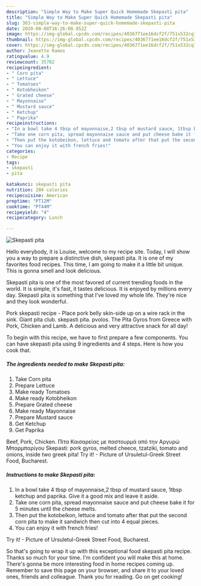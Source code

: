 ```yaml
---
description: "Simple Way to Make Super Quick Homemade Skepasti pita"
title: "Simple Way to Make Super Quick Homemade Skepasti pita"
slug: 363-simple-way-to-make-super-quick-homemade-skepasti-pita
date: 2020-08-08T16:26:08.852Z
image: https://img-global.cpcdn.com/recipes/4036771ee16dcf2f/751x532cq70/skepasti-pita-recipe-main-photo.jpg
thumbnail: https://img-global.cpcdn.com/recipes/4036771ee16dcf2f/751x532cq70/skepasti-pita-recipe-main-photo.jpg
cover: https://img-global.cpcdn.com/recipes/4036771ee16dcf2f/751x532cq70/skepasti-pita-recipe-main-photo.jpg
author: Jeanette Ramos
ratingvalue: 4.9
reviewcount: 35782
recipeingredient:
- " Corn pita"
- " Lettuce"
- " Tomatoes"
- " Kotobheikon"
- " Grated cheese"
- " Mayonnaise"
- " Mustard sauce"
- " Ketchup"
- " Paprika"
recipeinstructions:
- "In a bowl take 4 tbsp of mayonnaise,2 tbsp of mustard sauce, 1tbsp ketchup and paprika. Give it a good mix and leave it aside."
- "Take one corn pita, spread mayonnaise sauce and put cheese bake it for 5 minutes until the cheese melts."
- "Then put the kotobeikon, lettuce and tomato after that put the second corn pita to make it sandwich then cut into 4 equal pieces."
- "You can enjoy it with french fries!"
categories:
- Recipe
tags:
- skepasti
- pita

katakunci: skepasti pita 
nutrition: 204 calories
recipecuisine: American
preptime: "PT12M"
cooktime: "PT44M"
recipeyield: "4"
recipecategory: Lunch

---
```



![Skepasti pita](https://img-global.cpcdn.com/recipes/4036771ee16dcf2f/751x532cq70/skepasti-pita-recipe-main-photo.jpg)

Hello everybody, it is Louise, welcome to my recipe site. Today, I will show you a way to prepare a distinctive dish, skepasti pita. It is one of my favorites food recipes. This time, I am going to make it a little bit unique. This is gonna smell and look delicious.

Skepasti pita is one of the most favored of current trending foods in the world. It is simple, it's fast, it tastes delicious. It is enjoyed by millions every day. Skepasti pita is something that I've loved my whole life. They're nice and they look wonderful.

Pork skepasti recipe - Place pork belly skin-side up on a wire rack in the sink. Giant pita club. skepasti pita. pvolos. The Pita Gyros from Greece with Pork, Chicken and Lamb. A delicious and very attractive snack for all day!


To begin with this recipe, we have to first prepare a few components. You can have skepasti pita using 9 ingredients and 4 steps. Here is how you cook that.

<!--inarticleads1-->

##### The ingredients needed to make Skepasti pita:

1. Take  Corn pita
1. Prepare  Lettuce
1. Make ready  Tomatoes
1. Make ready  Kotobheikon
1. Prepare  Grated cheese
1. Make ready  Mayonnaise
1. Prepare  Mustard sauce
1. Get  Ketchup
1. Get  Paprika


Beef, Pork, Chicken. Πίτα Καισαρείας με παστουρμά από την Αργυρώ Μπαρμπαρίγου Skepasti: pork gyros, melted cheece, tzatziki, tomato and onions, inside two greek pita! Try it! - Picture of Ursuletul-Greek Street Food, Bucharest. 

<!--inarticleads2-->

##### Instructions to make Skepasti pita:

1. In a bowl take 4 tbsp of mayonnaise,2 tbsp of mustard sauce, 1tbsp ketchup and paprika. Give it a good mix and leave it aside.
1. Take one corn pita, spread mayonnaise sauce and put cheese bake it for 5 minutes until the cheese melts.
1. Then put the kotobeikon, lettuce and tomato after that put the second corn pita to make it sandwich then cut into 4 equal pieces.
1. You can enjoy it with french fries!


Try it! - Picture of Ursuletul-Greek Street Food, Bucharest. 

So that's going to wrap it up with this exceptional food skepasti pita recipe. Thanks so much for your time. I'm confident you will make this at home. There's gonna be more interesting food in home recipes coming up. Remember to save this page on your browser, and share it to your loved ones, friends and colleague. Thank you for reading. Go on get cooking!
